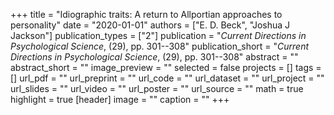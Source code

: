 +++
title = "Idiographic traits: A return to Allportian approaches to personality"
date = "2020-01-01"
authors = ["E. D. Beck", "Joshua J Jackson"]
publication_types = ["2"]
publication = "_Current Directions in Psychological Science_, (29), pp. 301--308"
publication_short = "_Current Directions in Psychological Science_, (29), pp. 301--308"
abstract = ""
abstract_short = ""
image_preview = ""
selected = false
projects = []
tags = []
url_pdf = ""
url_preprint = ""
url_code = ""
url_dataset = ""
url_project = ""
url_slides = ""
url_video = ""
url_poster = ""
url_source = ""
math = true
highlight = true
[header]
image = ""
caption = ""
+++
